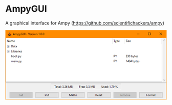 # AmpyGUI
A graphical interface for Ampy (https://github.com/scientifichackers/ampy)

![alt text](https://raw.githubusercontent.com/FlorianPoot/AmpyGUI/master/Image.png)
